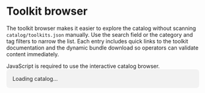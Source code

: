 # Toolkit browser

The toolkit browser makes it easier to explore the catalog without scanning
`catalog/toolkits.json` manually. Use the search field or the category and tag
filters to narrow the list. Each entry includes quick links to the toolkit
documentation and the dynamic bundle download so operators can validate content
immediately.

<noscript>
  <div class="toolkit-browser__noscript">
    JavaScript is required to use the interactive catalog browser.
  </div>
</noscript>

<div id="toolkit-browser" class="toolkit-browser" data-raw-catalog-url="{{ raw_catalog_url }}">
  <div class="toolkit-browser__loading" role="status">Loading catalog…</div>
</div>

<style>
  .toolkit-browser {
    display: flex;
    flex-direction: column;
    gap: 1.5rem;
  }

  .toolkit-browser__loading,
  .toolkit-browser__error {
    padding: 1rem;
    border-radius: 0.5rem;
    background: var(--md-default-fg-color--lightest, #f2f2f2);
    color: var(--md-default-fg-color, #222);
  }

  .toolkit-browser__error {
    border-left: 0.25rem solid var(--md-primary-fg-color, #2f67e4);
  }

  .toolkit-browser__controls {
    display: grid;
    gap: 1.25rem;
  }

  .toolkit-browser__filters {
    display: flex;
    flex-direction: column;
    gap: 1rem;
  }

  @media (min-width: 960px) {
    .toolkit-browser__controls {
      grid-template-columns: minmax(280px, 1fr) minmax(240px, 1fr);
      align-items: start;
    }
  }

  .toolkit-browser__search {
    display: flex;
    flex-direction: column;
    gap: 0.5rem;
  }

  .toolkit-browser__search input[type="search"] {
    padding: 0.75rem 0.9rem;
    font: inherit;
    border: 1px solid var(--md-default-fg-color--light, #ccc);
    border-radius: 0.4rem;
  }

  .toolkit-browser__filter-group {
    display: flex;
    flex-direction: column;
    gap: 0.6rem;
    padding: 0.75rem 0.9rem;
    border: 1px solid var(--md-default-fg-color--light, #ccc);
    border-radius: 0.5rem;
    background: var(--md-default-bg-color, #fff);
  }

  .toolkit-browser__filter-options {
    display: grid;
    gap: 0.35rem 0.75rem;
  }

  .toolkit-browser__filter-option {
    display: flex;
    align-items: center;
    gap: 0.35rem;
  }

  .toolkit-browser__summary {
    font-weight: 600;
  }

  .toolkit-browser__results {
    display: grid;
    gap: 1rem;
  }

  @media (min-width: 768px) {
    .toolkit-browser__results {
      grid-template-columns: repeat(auto-fill, minmax(280px, 1fr));
      gap: 1.5rem;
    }
  }

  .toolkit-card {
    display: flex;
    flex-direction: column;
    height: 100%;
    border: 1px solid var(--md-default-fg-color--light, #d7d7d7);
    border-radius: 0.65rem;
    padding: 1.1rem 1.1rem 1rem;
    gap: 0.75rem;
    background: var(--md-default-bg-color, #fff);
    box-shadow: 0 10px 30px -25px rgba(15, 23, 42, 0.6);
  }

  .toolkit-card__header {
    display: flex;
    flex-direction: column;
    gap: 0.3rem;
  }

  .toolkit-card__title {
    display: flex;
    flex-wrap: wrap;
    gap: 0.4rem 0.65rem;
    align-items: baseline;
    font-size: 1.1rem;
    font-weight: 600;
  }

  .toolkit-card__version {
    font-size: 0.85rem;
    font-weight: 500;
    color: var(--md-default-fg-color--light, #666);
  }

  .toolkit-card__description {
    margin: 0;
    color: var(--md-default-fg-color, #222);
    line-height: 1.5;
  }

  .toolkit-card__meta,
  .toolkit-card__actions {
    display: flex;
    flex-wrap: wrap;
    gap: 0.45rem;
  }

  .toolkit-card__chips {
    display: flex;
    flex-wrap: wrap;
    gap: 0.35rem;
    margin: 0;
    padding: 0;
    list-style: none;
  }

  .toolkit-card__chip {
    display: inline-flex;
    align-items: center;
    border-radius: 999px;
    padding: 0.15rem 0.6rem;
    font-size: 0.75rem;
    background: var(--md-accent-fg-color--transparent, rgba(47, 103, 228, 0.12));
    color: var(--md-accent-fg-color, #2f67e4);
  }

  .toolkit-card__chip--tag {
    background: var(--md-default-fg-color--lightest, #f1f1f1);
    color: var(--md-default-fg-color, #333);
  }

  .toolkit-card__actions a {
    display: inline-flex;
    align-items: center;
    gap: 0.35rem;
    padding: 0.5rem 0.85rem;
    border-radius: 0.45rem;
    border: 1px solid var(--md-primary-fg-color--light, #6f8be8);
    color: var(--md-primary-fg-color, #2f67e4);
    text-decoration: none;
    font-weight: 600;
    font-size: 0.85rem;
  }

  .toolkit-card__actions a:hover,
  .toolkit-card__actions a:focus {
    background: var(--md-primary-fg-color--lightest, rgba(47, 103, 228, 0.08));
  }

  .toolkit-browser__empty {
    padding: 1rem;
    border: 1px dashed var(--md-default-fg-color--light, #ccc);
    border-radius: 0.5rem;
    text-align: center;
    color: var(--md-default-fg-color--lighter, #555);
  }

  .toolkit-browser__footnote {
    font-size: 0.85rem;
    color: var(--md-default-fg-color--lighter, #555);
  }
</style>

<script>
  (function () {
    const root = document.getElementById("toolkit-browser");
    if (!root) {
      return;
    }

    const state = {
      toolkits: [],
      categories: [],
      tags: [],
      selectedCategories: new Set(),
      selectedTags: new Set(),
      search: "",
      source: null,
    };

    const collator = new Intl.Collator(undefined, { sensitivity: "base" });

    const computeSiteRoot = () => {
      let path = window.location.pathname || "/";
      if (!path.endsWith("/")) {
        path = path.slice(0, path.lastIndexOf("/") + 1);
      }
      const trimmed = path.replace(/[^/]+\/$/, "");
      return trimmed || "/";
    };

    const siteRoot = computeSiteRoot();

    const makeAbsoluteUrl = (value) => {
      if (!value) {
        return null;
      }
      if (/^https?:\/\//i.test(value)) {
        return value;
      }
      const normalised = value.replace(/^\/+/, "");
      return `${siteRoot}${normalised}`;
    };

    const loadCatalog = async () => {
      const rawUrl = root.dataset.rawCatalogUrl;
      const candidateUrls = [`${siteRoot}catalog/toolkits.json`];
      if (rawUrl) {
        candidateUrls.push(rawUrl);
      }

      const errors = [];
      for (const url of candidateUrls) {
        try {
          const response = await fetch(url, { cache: "no-store" });
          if (!response.ok) {
            errors.push(`${response.status} ${response.statusText}`);
            continue;
          }
          const payload = await response.json();
          return { payload, source: url };
        } catch (error) {
          errors.push(error.message);
        }
      }
      throw new Error(errors.join("; "));
    };

    const filterToolkits = () => {
      const term = state.search.trim().toLowerCase();
      return state.toolkits.filter((toolkit) => {
        const matchesSearch = !term
          || [
            toolkit.name,
            toolkit.slug,
            toolkit.description,
            ...(toolkit.tags || []),
            ...(toolkit.categories || []),
            ...(toolkit.maintainers || []),
          ]
            .filter(Boolean)
            .some((value) => value.toLowerCase().includes(term));

        const matchesCategory = state.selectedCategories.size === 0
          || (toolkit.categories || []).some((category) => state.selectedCategories.has(category));

        const matchesTags = state.selectedTags.size === 0
          || (toolkit.tags || []).some((tag) => state.selectedTags.has(tag));

        return matchesSearch && matchesCategory && matchesTags;
      });
    };

    const renderEmptyState = (container) => {
      container.innerHTML = "";
      const message = document.createElement("div");
      message.className = "toolkit-browser__empty";
      message.textContent = "No toolkits match the current filters.";
      container.appendChild(message);
    };

    const renderToolkitCard = (toolkit) => {
      const article = document.createElement("article");
      article.className = "toolkit-card";
      article.setAttribute("data-slug", toolkit.slug);

      const header = document.createElement("header");
      header.className = "toolkit-card__header";

      const title = document.createElement("div");
      title.className = "toolkit-card__title";
      const name = document.createElement("span");
      name.textContent = toolkit.name;
      const version = document.createElement("span");
      version.className = "toolkit-card__version";
      version.textContent = toolkit.version ? `v${toolkit.version}` : "";
      title.append(name);
      if (toolkit.version) {
        title.append(version);
      }

      const description = document.createElement("p");
      description.className = "toolkit-card__description";
      description.textContent = toolkit.description || "No description provided.";

      header.append(title, description);
      article.append(header);

      const categories = toolkit.categories || [];
      if (categories.length) {
        const list = document.createElement("ul");
        list.className = "toolkit-card__chips";
        list.setAttribute("aria-label", "Categories");
        for (const category of categories) {
          const item = document.createElement("li");
          item.className = "toolkit-card__chip";
          item.textContent = category;
          list.append(item);
        }
        article.append(list);
      }

      const tags = toolkit.tags || [];
      if (tags.length) {
        const list = document.createElement("ul");
        list.className = "toolkit-card__chips";
        list.setAttribute("aria-label", "Tags");
        for (const tag of tags) {
          const item = document.createElement("li");
          item.className = "toolkit-card__chip toolkit-card__chip--tag";
          item.textContent = tag;
          list.append(item);
        }
        article.append(list);
      }

      const actions = document.createElement("div");
      actions.className = "toolkit-card__actions";
      const docsUrl = makeAbsoluteUrl(toolkit.docs_url);
      if (docsUrl) {
        const docsLink = document.createElement("a");
        docsLink.href = docsUrl;
        docsLink.textContent = "View documentation";
        docsLink.setAttribute("data-action", "docs");
        actions.append(docsLink);
      }
      const bundleUrl = makeAbsoluteUrl(toolkit.bundle_url);
      if (bundleUrl) {
        const bundleLink = document.createElement("a");
        bundleLink.href = bundleUrl;
        bundleLink.textContent = "Download bundle";
        bundleLink.setAttribute("data-action", "bundle");
        bundleLink.rel = "noopener";
        actions.append(bundleLink);
      }
      if (actions.children.length) {
        article.append(actions);
      }

      const maintainers = toolkit.maintainers || [];
      if (maintainers.length) {
        const meta = document.createElement("div");
        meta.className = "toolkit-card__meta";
        meta.textContent = `Maintainers: ${maintainers.join(", ")}`;
        article.append(meta);
      }

      return article;
    };

    const render = (resultsContainer, summaryElement, footnote) => {
      const filtered = filterToolkits();
      const total = state.toolkits.length;
      const count = filtered.length;
      summaryElement.textContent = count === total
        ? `${count} toolkit${count === 1 ? "" : "s"} available`
        : `${count} of ${total} toolkit${total === 1 ? "" : "s"} match the filters`;

      resultsContainer.innerHTML = "";
      if (!filtered.length) {
        renderEmptyState(resultsContainer);
      } else {
        for (const toolkit of filtered) {
          resultsContainer.append(renderToolkitCard(toolkit));
        }
      }

      if (state.source) {
        footnote.textContent = `Loaded from ${state.source}`;
      }
    };

    const buildCheckbox = (value, type, changeHandler) => {
      const wrapper = document.createElement("div");
      wrapper.className = "toolkit-browser__filter-option";

      const input = document.createElement("input");
      input.type = "checkbox";
      const labelValue = String(value);
      input.value = labelValue;
      const safeValue = labelValue.toLowerCase().replace(/[^a-z0-9]+/g, "-");
      input.id = `toolkit-filter-${type}-${safeValue}`;

      input.addEventListener("change", () => changeHandler(labelValue, input.checked));

      const label = document.createElement("label");
      label.setAttribute("for", input.id);
      label.textContent = labelValue;

      wrapper.append(input, label);
      return wrapper;
    };

    const buildFilters = (title, values, changeHandler) => {
      const fieldset = document.createElement("fieldset");
      fieldset.className = "toolkit-browser__filter-group";

      const legend = document.createElement("legend");
      legend.textContent = title;
      fieldset.append(legend);

      if (!values.length) {
        const empty = document.createElement("p");
        empty.className = "toolkit-browser__empty";
        empty.textContent = `No ${title.toLowerCase()} available`;
        fieldset.append(empty);
        return fieldset;
      }

      const options = document.createElement("div");
      options.className = "toolkit-browser__filter-options";
      for (const value of values) {
        options.append(buildCheckbox(value, title.toLowerCase(), changeHandler));
      }
      fieldset.append(options);
      return fieldset;
    };

    const initialise = () => {
      root.innerHTML = "";

      const summary = document.createElement("div");
      summary.className = "toolkit-browser__summary";

      const results = document.createElement("div");
      results.className = "toolkit-browser__results";

      const footnote = document.createElement("div");
      footnote.className = "toolkit-browser__footnote";

      const rerender = () => render(results, summary, footnote);

      const controls = document.createElement("section");
      controls.className = "toolkit-browser__controls";

      const searchWrapper = document.createElement("label");
      searchWrapper.className = "toolkit-browser__search";
      searchWrapper.textContent = "Search toolkits";
      const searchInput = document.createElement("input");
      searchInput.type = "search";
      searchInput.placeholder = "Name, description, tag, maintainer…";
      searchInput.setAttribute("aria-label", "Search toolkits");
      searchInput.addEventListener("input", () => {
        state.search = searchInput.value;
        rerender();
      });
      searchWrapper.append(searchInput);
      controls.append(searchWrapper);

      const filtersColumn = document.createElement("div");
      filtersColumn.className = "toolkit-browser__filters";

      const onCategoryChange = (value, checked) => {
        if (checked) {
          state.selectedCategories.add(value);
        } else {
          state.selectedCategories.delete(value);
        }
        rerender();
      };

      const onTagChange = (value, checked) => {
        if (checked) {
          state.selectedTags.add(value);
        } else {
          state.selectedTags.delete(value);
        }
        rerender();
      };

      filtersColumn.append(
        buildFilters("Categories", state.categories, onCategoryChange),
        buildFilters("Tags", state.tags, onTagChange),
      );

      controls.append(filtersColumn);

      root.append(controls, summary, results, footnote);

      rerender();
    };

    loadCatalog()
      .then(({ payload, source }) => {
        const toolkits = Array.isArray(payload?.toolkits) ? payload.toolkits : [];
        toolkits.sort((a, b) => collator.compare(a.name || a.slug, b.name || b.slug));
        state.toolkits = toolkits;
        state.categories = Array.from(new Set(toolkits.flatMap((item) => item.categories || []))).sort((a, b) => collator.compare(a, b));
        state.tags = Array.from(new Set(toolkits.flatMap((item) => item.tags || []))).sort((a, b) => collator.compare(a, b));
        state.source = source;
        initialise();
      })
      .catch((error) => {
        root.innerHTML = "";
        const message = document.createElement("div");
        message.className = "toolkit-browser__error";
        message.textContent = `Unable to load the catalog: ${error.message}`;
        root.append(message);
      });
  })();
</script>
